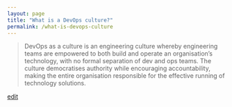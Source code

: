 ```yaml
---
layout: page
title: "What is a DevOps culture?"
permalink: /what-is-devops-culture
---
```


> DevOps as a culture is an engineering culture whereby engineering teams are empowered to both build and operate an organisation’s technology, with no formal separation of dev and ops teams. The culture democratises authority while encouraging accountability, making the entire organisation responsible for the effective running of technology solutions.

<p class="edit-term"><a href="https://github.com/and-digital/tech-definitions/blob/master/definitions/devops/devops-culture.md">edit</a></p>
